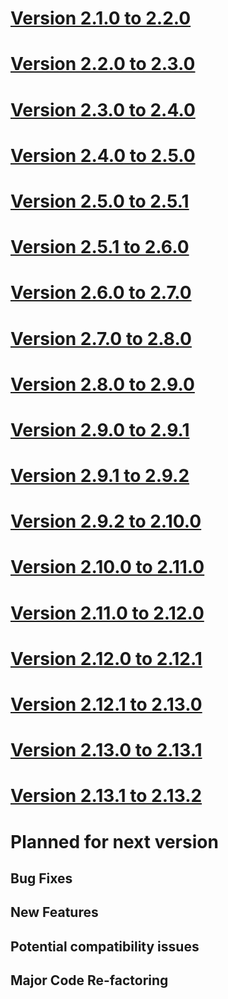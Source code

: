 # [Version 2.1.0 to 2.2.0](./docs/changes/2.2.0.md)

# [Version 2.2.0 to 2.3.0](./docs/changes/2.3.0.md)

# [Version 2.3.0 to 2.4.0](./docs/changes/2.4.0.md)

# [Version 2.4.0 to 2.5.0](./docs/changes/2.5.0.md)

# [Version 2.5.0 to 2.5.1](./docs/changes/2.5.1.md)

# [Version 2.5.1 to 2.6.0](./docs/changes/2.6.0.md)

# [Version 2.6.0 to 2.7.0](./docs/changes/2.7.0.md)

# [Version 2.7.0 to 2.8.0](./docs/changes/2.8.0.md)

# [Version 2.8.0 to 2.9.0](./docs/changes/2.9.0.md)

# [Version 2.9.0 to 2.9.1](./docs/changes/2.9.1.md)

# [Version 2.9.1 to 2.9.2](./docs/changes/2.9.2.md)

# [Version 2.9.2 to 2.10.0](./docs/changes/2.10.0.md)

# [Version 2.10.0 to 2.11.0](./docs/changes/2.11.0.md)

# [Version 2.11.0 to 2.12.0](./docs/changes/2.12.0.md)

# [Version 2.12.0 to 2.12.1](./docs/changes/2.12.1.md)

# [Version 2.12.1 to 2.13.0](./docs/changes/2.13.0.md)

# [Version 2.13.0 to 2.13.1](./docs/changes/2.13.1.md)

# [Version 2.13.1 to 2.13.2](./docs/changes/2.13.2.md)

# Planned for next version

## Bug Fixes

## New Features

## Potential compatibility issues

## Major Code Re-factoring

